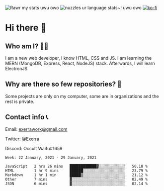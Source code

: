 ![Rawr my stats uwu owo](https://github-readme-stats.vercel.app/api?username=Exerra&show_icons=true&theme=buefy)
![nuzzles ur language stats~! uwu owo](https://github-readme-stats.vercel.app/api/top-langs/?username=Exerra&layout=compact)
[![ko-fi](https://www.ko-fi.com/img/githubbutton_sm.svg)](https://ko-fi.com/X8X130H96)
# Hi there 👋
## Who am I? 🙋‍♀️
I am a new web developer, I know HTML, CSS and JS. I am learning the MERN (MongoDB, Express, React, NodeJS) stack. Afterwards, I will learn ElectronJS
## Why are there so few repositories? 🤔
Some projects are only on my computer, some are in organizations and the rest is private.
## Contact info 📞
Email: [exerrawork@gmail.com](mailto:exerrawork@gmail.com)

Twitter: [@Exerra](https://twitter.com/exerra)

Discord: Occult Waifu#1659

<!--START_SECTION:waka-->
```text
Week: 22 January, 2021 - 29 January, 2021

JavaScript   2 hrs 26 mins   ████████████▓░░░░░░░░░░░░   50.18 % 
HTML         1 hr 9 mins     ██████░░░░░░░░░░░░░░░░░░░   23.79 % 
Markdown     1 hr 1 min      █████▒░░░░░░░░░░░░░░░░░░░   21.12 % 
Other        7 mins          ▓░░░░░░░░░░░░░░░░░░░░░░░░   02.49 % 
JSON         6 mins          ▓░░░░░░░░░░░░░░░░░░░░░░░░   02.14 % 
```
<!--END_SECTION:waka-->
